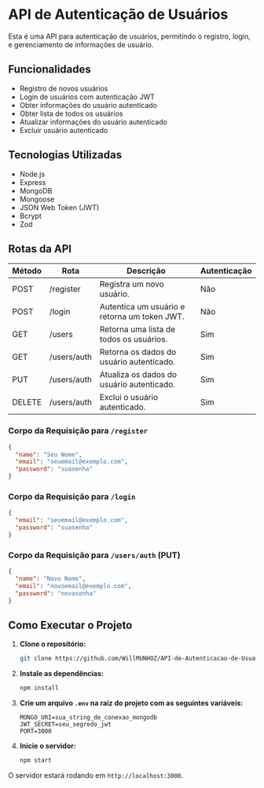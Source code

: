 # API de Autenticação de Usuários

Esta é uma API para autenticação de usuários, permitindo o registro, login, e gerenciamento de informações de usuário.

## Funcionalidades

- Registro de novos usuários
- Login de usuários com autenticação JWT
- Obter informações do usuário autenticado
- Obter lista de todos os usuários
- Atualizar informações do usuário autenticado
- Excluir usuário autenticado

## Tecnologias Utilizadas

- Node.js
- Express
- MongoDB
- Mongoose
- JSON Web Token (JWT)
- Bcrypt
- Zod

## Rotas da API

| Método | Rota                | Descrição                                     | Autenticação |
|--------|---------------------|-----------------------------------------------|--------------|
| POST   | /register           | Registra um novo usuário.                       | Não          |
| POST   | /login              | Autentica um usuário e retorna um token JWT.    | Não          |
| GET    | /users              | Retorna uma lista de todos os usuários.         | Sim          |
| GET    | /users/auth         | Retorna os dados do usuário autenticado.      | Sim          |
| PUT    | /users/auth         | Atualiza os dados do usuário autenticado.     | Sim          |
| DELETE | /users/auth         | Exclui o usuário autenticado.                 | Sim          |

### Corpo da Requisição para `/register`

```json
{
  "name": "Seu Nome",
  "email": "seuemail@exemplo.com",
  "password": "suasenha"
}
```

### Corpo da Requisição para `/login`

```json
{
  "email": "seuemail@exemplo.com",
  "password": "suasenha"
}
```

### Corpo da Requisição para `/users/auth` (PUT)

```json
{
  "name": "Novo Nome",
  "email": "novoemail@exemplo.com",
  "password": "novasenha"
}
```

## Como Executar o Projeto

1. **Clone o repositório:**
   ```bash
   git clone https://github.com/WillMUNHOZ/API-de-Autenticacao-de-Usuarios.git
   ```
2. **Instale as dependências:**
   ```bash
   npm install
   ```
3. **Crie um arquivo `.env` na raiz do projeto com as seguintes variáveis:**
   ```
   MONGO_URI=sua_string_de_conexao_mongodb
   JWT_SECRET=seu_segredo_jwt
   PORT=3000
   ```
4. **Inicie o servidor:**
   ```bash
   npm start
   ```

O servidor estará rodando em `http://localhost:3000`.
